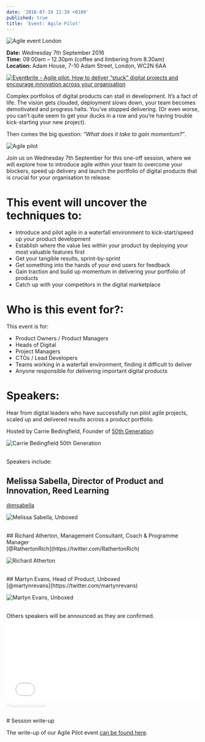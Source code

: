 ```yaml
---
date: '2016-07-19 11:39 +0100'
published: true
title: 'Event: Agile Pilot'
---
```

![Agile event London](https://s3-eu-west-1.amazonaws.com/unboxed-web-image-uploader/1a9fc647d9fefb026d20600d24b56d9b.JPG)

<b>Date:</b> Wednesday 7th September 2016<br/>
<b>Time:</b> 09:00am – 12.30pm (coffee and limbering from 8.30am)<br/>
<b>Location:</b> Adam House, 7-10 Adam Street, London, WC2N 6AA<br/>

<a href="http://www.eventbrite.co.uk/e/agile-pilot-how-to-deliver-stuck-digital-projects-and-encourage-innovation-across-your-organisation-tickets-26517584810?ref=ebtnebregn" target="_blank"><img src="https://www.eventbrite.co.uk/custombutton?eid=26517584810" alt="Eventbrite - Agile pilot: How to deliver “stuck” digital projects and encourage innovation across your organisation" /></a>

Complex portfolios of digital products can stall in development. It’s a fact of life. The vision gets clouded, deployment slows down, your team becomes demotivated and progress halts. You’ve stopped delivering. (Or even worse, you can’t quite seem to get your ducks in a row and you’re having trouble kick-starting your new project).<br/>

Then comes the big question: <i>“What does it take to gain momentum?”</i>.<br/>

![Agile pilot](https://s3-eu-west-1.amazonaws.com/unboxed-web-image-uploader/6cafbc1046b7cf3936f5f3c62fec70b9.PNG)

Join us on Wednesday 7th September for this one-off session, where we will explore how to introduce agile within your team to overcome your blockers, speed up delivery and launch the portfolio of digital products that is crucial for your organisation to release.<br/>

# This event will uncover the techniques to:<br/>

- Introduce and pilot agile in a waterfall environment to kick-start/speed up your product development
- Establish where the value lies within your product by deploying your most valuable features first
- Get your tangible results, sprint-by-sprint
- Get something into the hands of your end users for feedback
- Gain traction and build up momentum in delivering your portfolio of products
- Catch up with your competitors in the digital marketplace


# Who is this event for?:<br/>

This event is for:<br/>

- Product Owners / Product Managers
- Heads of Digital
- Project Managers
- CTOs / Lead Developers
- Teams working in a waterfall environment, finding it difficult to deliver
- Anyone responsible for delivering important digital products


# Speakers:<br/>

Hear from digital leaders who have successfully run pilot agile projects, scaled up and delivered results across a product portfolio.<br/>

Hosted by Carrie Bedingfield, Founder of [50th Generation](http://www.50thgeneration.org/):

![Carrie Bedingfield 50th Generation](https://s3-eu-west-1.amazonaws.com/unboxed-web-image-uploader/f2c56c15a08e0255d017518b56f043fa.PNG)

<br/>
Speakers include:

## Melissa Sabella, Director of Product and Innovation, Reed Learning<br/>
[@msabella](https://twitter.com/msabella)<br/>

![Melissa Sabella, Unboxed](https://s3-eu-west-1.amazonaws.com/unboxed-web-image-uploader/41bcbe007eccdaf9760e72b1e0414a43.PNG)


<br/>
## Richard Atherton, Management Consultant, Coach & Programme Manager<br/>
[@RathertonRich](https://twitter.com/RathertonRich)<br/>

![Richard Atherton](https://s3-eu-west-1.amazonaws.com/unboxed-web-image-uploader/48fe0ca96ca97e6be9c164b9248b41e6.PNG)


<br/>
## Martyn Evans, Head of Product, Unboxed<br/>
[@martynrevans](https://twitter.com/martynrevans)<br/>

![Martyn Evans, Unboxed](https://s3-eu-west-1.amazonaws.com/unboxed-web-image-uploader/9ba57192cb58e72681ad553165012ab5.PNG)


<br/>
Others speakers will be announced as they are confirmed.<br/>


<div style="width:100%; text-align:left;" ><iframe  src="//eventbrite.co.uk/tickets-external?eid=26517584810&ref=etckt" frameborder="0" height="214" width="100%" vspace="0" hspace="0" marginheight="5" marginwidth="5" scrolling="auto" allowtransparency="true"></iframe><div style="font-family:Helvetica, Arial; font-size:10px; padding:5px 0 5px; margin:2px; width:100%; text-align:left;" ><a class="powered-by-eb" style="color: #dddddd; text-decoration: none;" target="_blank" href="http://www.eventbrite.co.uk/r/etckt">Powered by Eventbrite</a></div></div>

<br/>
# Session write-up

The write-up of our Agile Pilot event [can be found here](https://unboxed.co/blog/event-agile-pilot-how-to-deliver-stuck-digital-products-and-encourage-innovation-across-your-organisation/).
